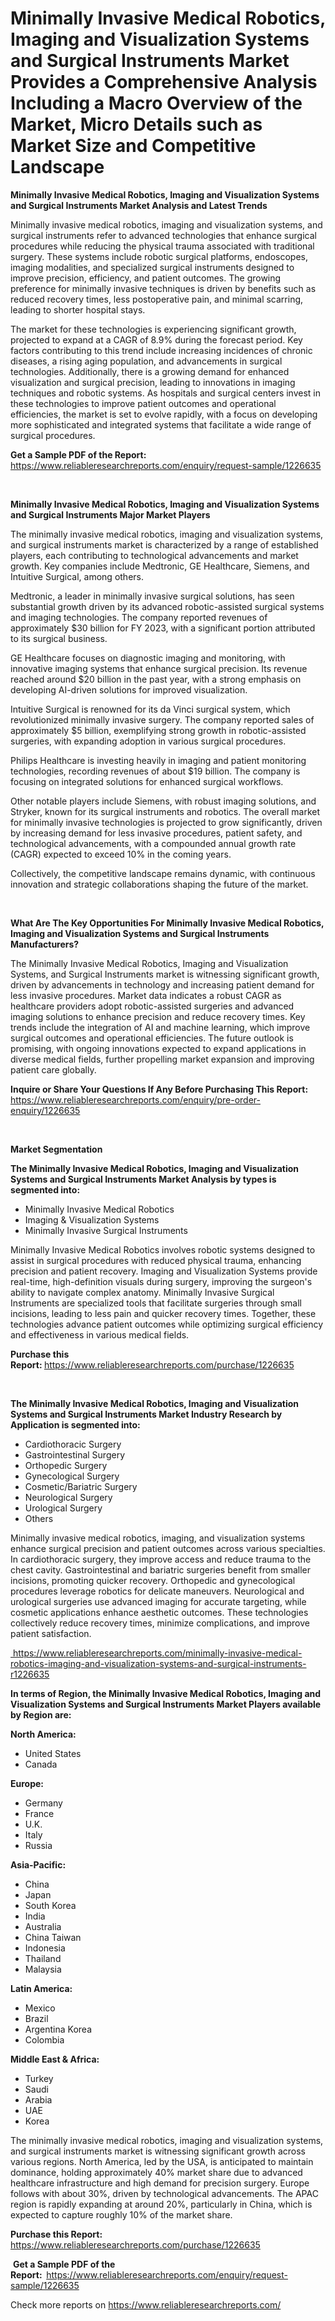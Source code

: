 <p><h1>Minimally Invasive Medical Robotics, Imaging and Visualization Systems and Surgical Instruments Market Provides a Comprehensive Analysis Including a Macro Overview of the Market, Micro Details such as Market Size and Competitive Landscape</h1></p><p><strong>Minimally Invasive Medical Robotics, Imaging and Visualization Systems and Surgical Instruments Market Analysis and Latest Trends</strong></p>
<p><p>Minimally invasive medical robotics, imaging and visualization systems, and surgical instruments refer to advanced technologies that enhance surgical procedures while reducing the physical trauma associated with traditional surgery. These systems include robotic surgical platforms, endoscopes, imaging modalities, and specialized surgical instruments designed to improve precision, efficiency, and patient outcomes. The growing preference for minimally invasive techniques is driven by benefits such as reduced recovery times, less postoperative pain, and minimal scarring, leading to shorter hospital stays.</p><p>The market for these technologies is experiencing significant growth, projected to expand at a CAGR of 8.9% during the forecast period. Key factors contributing to this trend include increasing incidences of chronic diseases, a rising aging population, and advancements in surgical technologies. Additionally, there is a growing demand for enhanced visualization and surgical precision, leading to innovations in imaging techniques and robotic systems. As hospitals and surgical centers invest in these technologies to improve patient outcomes and operational efficiencies, the market is set to evolve rapidly, with a focus on developing more sophisticated and integrated systems that facilitate a wide range of surgical procedures.</p></p>
<p><strong>Get a Sample PDF of the Report:&nbsp;</strong> <a href="https://www.reliableresearchreports.com/enquiry/request-sample/1226635?utm_campaign=3267&utm_medium=2&utm_source=Github&utm_content=ia&utm_term=05032025&utm_id=minimally-invasive-medical-robotics-imaging-and-visualization-systems-and-surgical-instruments">https://www.reliableresearchreports.com/enquiry/request-sample/1226635</a></p>
<p>&nbsp;</p>
<p><strong>Minimally Invasive Medical Robotics, Imaging and Visualization Systems and Surgical Instruments Major Market Players</strong></p>
<p><p>The minimally invasive medical robotics, imaging and visualization systems, and surgical instruments market is characterized by a range of established players, each contributing to technological advancements and market growth. Key companies include Medtronic, GE Healthcare, Siemens, and Intuitive Surgical, among others.</p><p>Medtronic, a leader in minimally invasive surgical solutions, has seen substantial growth driven by its advanced robotic-assisted surgical systems and imaging technologies. The company reported revenues of approximately $30 billion for FY 2023, with a significant portion attributed to its surgical business. </p><p>GE Healthcare focuses on diagnostic imaging and monitoring, with innovative imaging systems that enhance surgical precision. Its revenue reached around $20 billion in the past year, with a strong emphasis on developing AI-driven solutions for improved visualization.</p><p>Intuitive Surgical is renowned for its da Vinci surgical system, which revolutionized minimally invasive surgery. The company reported sales of approximately $5 billion, exemplifying strong growth in robotic-assisted surgeries, with expanding adoption in various surgical procedures.</p><p>Philips Healthcare is investing heavily in imaging and patient monitoring technologies, recording revenues of about $19 billion. The company is focusing on integrated solutions for enhanced surgical workflows.</p><p>Other notable players include Siemens, with robust imaging solutions, and Stryker, known for its surgical instruments and robotics. The overall market for minimally invasive technologies is projected to grow significantly, driven by increasing demand for less invasive procedures, patient safety, and technological advancements, with a compounded annual growth rate (CAGR) expected to exceed 10% in the coming years.</p><p>Collectively, the competitive landscape remains dynamic, with continuous innovation and strategic collaborations shaping the future of the market.</p></p>
<p>&nbsp;</p>
<p><strong>What Are The Key Opportunities For Minimally Invasive Medical Robotics, Imaging and Visualization Systems and Surgical Instruments Manufacturers?</strong></p>
<p><p>The Minimally Invasive Medical Robotics, Imaging and Visualization Systems, and Surgical Instruments market is witnessing significant growth, driven by advancements in technology and increasing patient demand for less invasive procedures. Market data indicates a robust CAGR as healthcare providers adopt robotic-assisted surgeries and advanced imaging solutions to enhance precision and reduce recovery times. Key trends include the integration of AI and machine learning, which improve surgical outcomes and operational efficiencies. The future outlook is promising, with ongoing innovations expected to expand applications in diverse medical fields, further propelling market expansion and improving patient care globally.</p></p>
<p><strong>Inquire or Share Your Questions If Any Before Purchasing This Report:</strong> <a href="https://www.reliableresearchreports.com/enquiry/pre-order-enquiry/1226635?utm_campaign=3267&utm_medium=2&utm_source=Github&utm_content=ia&utm_term=05032025&utm_id=minimally-invasive-medical-robotics-imaging-and-visualization-systems-and-surgical-instruments">https://www.reliableresearchreports.com/enquiry/pre-order-enquiry/1226635</a></p>
<p>&nbsp;</p>
<p><strong>Market Segmentation</strong></p>
<p><strong>The Minimally Invasive Medical Robotics, Imaging and Visualization Systems and Surgical Instruments Market Analysis by types is segmented into:</strong></p>
<p><ul><li>Minimally Invasive Medical Robotics</li><li>Imaging & Visualization Systems</li><li>Minimally Invasive Surgical Instruments</li></ul></p>
<p><p>Minimally Invasive Medical Robotics involves robotic systems designed to assist in surgical procedures with reduced physical trauma, enhancing precision and patient recovery. Imaging and Visualization Systems provide real-time, high-definition visuals during surgery, improving the surgeon's ability to navigate complex anatomy. Minimally Invasive Surgical Instruments are specialized tools that facilitate surgeries through small incisions, leading to less pain and quicker recovery times. Together, these technologies advance patient outcomes while optimizing surgical efficiency and effectiveness in various medical fields.</p></p>
<p><strong>Purchase this Report:&nbsp;</strong><a href="https://www.reliableresearchreports.com/purchase/1226635?utm_campaign=3267&utm_medium=2&utm_source=Github&utm_content=ia&utm_term=05032025&utm_id=minimally-invasive-medical-robotics-imaging-and-visualization-systems-and-surgical-instruments">https://www.reliableresearchreports.com/purchase/1226635</a></p>
<p>&nbsp;</p>
<p><strong>The Minimally Invasive Medical Robotics, Imaging and Visualization Systems and Surgical Instruments Market Industry Research by Application is segmented into:</strong></p>
<p><ul><li>Cardiothoracic Surgery</li><li>Gastrointestinal Surgery</li><li>Orthopedic Surgery</li><li>Gynecological Surgery</li><li>Cosmetic/Bariatric Surgery</li><li>Neurological Surgery</li><li>Urological Surgery</li><li>Others</li></ul></p>
<p><p>Minimally invasive medical robotics, imaging, and visualization systems enhance surgical precision and patient outcomes across various specialties. In cardiothoracic surgery, they improve access and reduce trauma to the chest cavity. Gastrointestinal and bariatric surgeries benefit from smaller incisions, promoting quicker recovery. Orthopedic and gynecological procedures leverage robotics for delicate maneuvers. Neurological and urological surgeries use advanced imaging for accurate targeting, while cosmetic applications enhance aesthetic outcomes. These technologies collectively reduce recovery times, minimize complications, and improve patient satisfaction.</p></p>
<p><a href="https://www.reliableresearchreports.com/minimally-invasive-medical-robotics-imaging-and-visualization-systems-and-surgical-instruments-r1226635?utm_campaign=3267&utm_medium=2&utm_source=Github&utm_content=ia&utm_term=05032025&utm_id=minimally-invasive-medical-robotics-imaging-and-visualization-systems-and-surgical-instruments">&nbsp;https://www.reliableresearchreports.com/minimally-invasive-medical-robotics-imaging-and-visualization-systems-and-surgical-instruments-r1226635</a></p>
<p><strong>In terms of Region, the Minimally Invasive Medical Robotics, Imaging and Visualization Systems and Surgical Instruments Market Players available by Region are:</strong></p>
<p>
    <p> <strong> North America: </strong>
        <ul>
            <li>United States</li>
            <li>Canada</li>
        </ul>
        </p> 
    <p> <strong> Europe: </strong>
        <ul>
            <li>Germany</li>
            <li>France</li>
            <li>U.K.</li>
            <li>Italy</li>
            <li>Russia</li>
        </ul>
        </p> 
    <p> <strong> Asia-Pacific: </strong>
        <ul>
            <li>China</li>
            <li>Japan</li>
            <li>South Korea</li>
            <li>India</li>
            <li>Australia</li>
            <li>China Taiwan</li>
            <li>Indonesia</li>
            <li>Thailand</li>
            <li>Malaysia</li>
        </ul>
        </p> 
    <p> <strong> Latin America: </strong>
        <ul>
            <li>Mexico</li>
            <li>Brazil</li>
            <li>Argentina Korea</li>
            <li>Colombia</li>
        </ul>
        </p> 
    <p> <strong> Middle East & Africa: </strong>
        <ul>
            <li>Turkey</li>
            <li>Saudi</li>
            <li>Arabia</li>
            <li>UAE</li>
            <li>Korea</li>
        </ul>
    </p>
    </p>
<p><p>The minimally invasive medical robotics, imaging and visualization systems, and surgical instruments market is witnessing significant growth across various regions. North America, led by the USA, is anticipated to maintain dominance, holding approximately 40% market share due to advanced healthcare infrastructure and high demand for precision surgery. Europe follows with about 30%, driven by technological advancements. The APAC region is rapidly expanding at around 20%, particularly in China, which is expected to capture roughly 10% of the market share.</p></p>
<p><strong>Purchase this Report: </strong><a href="https://www.reliableresearchreports.com/purchase/1226635?utm_campaign=3267&utm_medium=2&utm_source=Github&utm_content=ia&utm_term=05032025&utm_id=minimally-invasive-medical-robotics-imaging-and-visualization-systems-and-surgical-instruments">https://www.reliableresearchreports.com/purchase/1226635</a></p>
<p>&nbsp;<strong>Get a Sample PDF of the Report:&nbsp;&nbsp;</strong><a href="https://www.reliableresearchreports.com/enquiry/request-sample/1226635?utm_campaign=3267&utm_medium=2&utm_source=Github&utm_content=ia&utm_term=05032025&utm_id=minimally-invasive-medical-robotics-imaging-and-visualization-systems-and-surgical-instruments">https://www.reliableresearchreports.com/enquiry/request-sample/1226635</a></p>
<p><strong></strong></p>
<p>Check more reports on <a href="https://www.reliableresearchreports.com/?utm_campaign=3267&utm_medium=2&utm_source=Github&utm_content=ia&utm_term=05032025&utm_id=minimally-invasive-medical-robotics-imaging-and-visualization-systems-and-surgical-instruments">https://www.reliableresearchreports.com/</a></p>